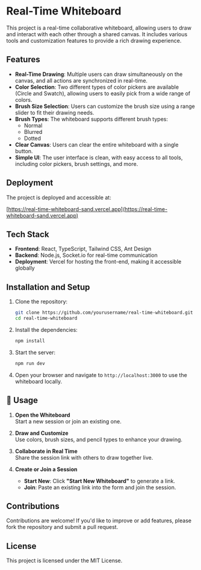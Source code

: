 # Real-Time Whiteboard

This project is a real-time collaborative whiteboard, allowing users to draw and interact with each other through a shared canvas. It includes various tools and customization features to provide a rich drawing experience.

## Features

- **Real-Time Drawing**: Multiple users can draw simultaneously on the canvas, and all actions are synchronized in real-time.
- **Color Selection**: Two different types of color pickers are available (Circle and Swatch), allowing users to easily pick from a wide range of colors.
- **Brush Size Selection**: Users can customize the brush size using a range slider to fit their drawing needs.
- **Brush Types**: The whiteboard supports different brush types:
  - Normal
  - Blurred
  - Dotted
- **Clear Canvas**: Users can clear the entire whiteboard with a single button.
- **Simple UI**: The user interface is clean, with easy access to all tools, including color pickers, brush settings, and more.

## Deployment

The project is deployed and accessible at:

[https://real-time-whiteboard-sand.vercel.app](https://real-time-whiteboard-sand.vercel.app)

## Tech Stack

- **Frontend**: React, TypeScript, Tailwind CSS, Ant Design
- **Backend**: Node.js, Socket.io for real-time communication
- **Deployment**: Vercel for hosting the front-end, making it accessible globally

## Installation and Setup

1. Clone the repository:
   ```sh
   git clone https://github.com/yourusername/real-time-whiteboard.git
   cd real-time-whiteboard
   ```
2. Install the dependencies:
   ```sh
   npm install
   ```
3. Start the server:
   ```sh
   npm run dev
   ```
4. Open your browser and navigate to `http://localhost:3000` to use the whiteboard locally.

## 🚀 Usage

1. **Open the Whiteboard**  
   Start a new session or join an existing one.

2. **Draw and Customize**  
   Use colors, brush sizes, and pencil types to enhance your drawing.

3. **Collaborate in Real Time**  
   Share the session link with others to draw together live.

4. **Create or Join a Session**  
   - **Start New**: Click **"Start New Whiteboard"** to generate a link.  
   - **Join**: Paste an existing link into the form and join the session.

## Contributions

Contributions are welcome! If you'd like to improve or add features, please fork the repository and submit a pull request.

## License

This project is licensed under the MIT License.
